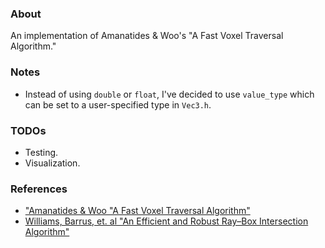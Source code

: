 ### About
An implementation of Amanatides & Woo's "A Fast Voxel Traversal Algorithm." 

### Notes
- Instead of using ```double``` or ```float```, I've decided to use ```value_type``` which can be set to a user-specified type in ```Vec3.h```.

### TODOs
- Testing.
- Visualization.


### References
- ["Amanatides & Woo "A Fast Voxel Traversal Algorithm"](http://citeseerx.ist.psu.edu/viewdoc/download?doi=10.1.1.42.3443&rep=rep1&type=pdf)
- [Williams, Barrus, et. al "An Efficient and Robust Ray–Box Intersection Algorithm"](http://www.cs.utah.edu/~awilliam/box/box.pdf)
